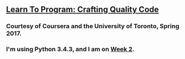 ## [Learn To Program: Crafting Quality Code](https://www.coursera.org/learn/program-code/home/welcome)  
### Courtesy of Coursera and the University of Toronto, Spring 2017.  
### I'm using Python 3.4.3, and I am on [Week 2](https://www.coursera.org/learn/program-code/home/week/2).  
